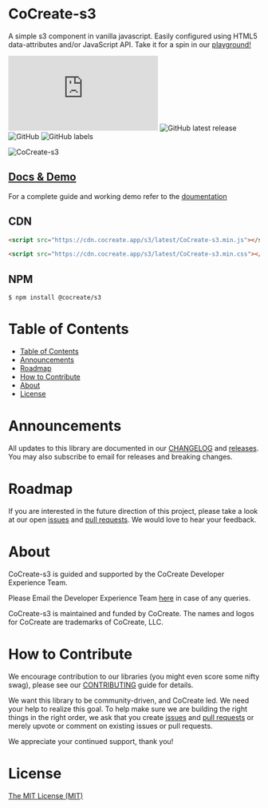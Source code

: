 # CoCreate-s3

A simple s3 component in vanilla javascript. Easily configured using HTML5 data-attributes and/or JavaScript API. Take it for a spin in our [playground!](https://cocreate.app/docs/s3)

![GitHub file size in bytes](https://img.shields.io/github/size/CoCreate-app/CoCreate-s3/dist/CoCreate-s3.min.js?label=minified%20size&style=for-the-badge)
![GitHub latest release](https://img.shields.io/github/v/release/CoCreate-app/CoCreate-s3?style=for-the-badge)
![GitHub](https://img.shields.io/github/license/CoCreate-app/CoCreate-s3?style=for-the-badge)
![GitHub labels](https://img.shields.io/github/labels/CoCreate-app/CoCreate-s3/help%20wanted?style=for-the-badge)

![CoCreate-s3](https://cdn.cocreate.app/docs/CoCreate-s3.gif)

## [Docs & Demo](https://cocreate.app/docs/s3)

For a complete guide and working demo refer to the [doumentation](https://cocreate.app/docs/s3)

## CDN

```html
<script src="https://cdn.cocreate.app/s3/latest/CoCreate-s3.min.js"></script>
```

```html
<script src="https://cdn.cocreate.app/s3/latest/CoCreate-s3.min.css"></script>
```

## NPM

```shell
$ npm install @cocreate/s3
```

# Table of Contents

- [Table of Contents](#table-of-contents)
- [Announcements](#announcements)
- [Roadmap](#roadmap)
- [How to Contribute](#how-to-contribute)
- [About](#about)
- [License](#license)

<a name="announcements"></a>

# Announcements

All updates to this library are documented in our [CHANGELOG](https://github.com/CoCreate-app/CoCreate-s3/blob/master/CHANGELOG.md) and [releases](https://github.com/CoCreate-app/CoCreate-s3/releases). You may also subscribe to email for releases and breaking changes.

<a name="roadmap"></a>

# Roadmap

If you are interested in the future direction of this project, please take a look at our open [issues](https://github.com/CoCreate-app/CoCreate-s3/issues) and [pull requests](https://github.com/CoCreate-app/CoCreate-s3/pulls). We would love to hear your feedback.

<a name="about"></a>

# About

CoCreate-s3 is guided and supported by the CoCreate Developer Experience Team.

Please Email the Developer Experience Team [here](mailto:develop@cocreate.app) in case of any queries.

CoCreate-s3 is maintained and funded by CoCreate. The names and logos for CoCreate are trademarks of CoCreate, LLC.

<a name="contribute"></a>

# How to Contribute

We encourage contribution to our libraries (you might even score some nifty swag), please see our [CONTRIBUTING](https://github.com/CoCreate-app/CoCreate-s3/blob/master/CONTRIBUTING.md) guide for details.

We want this library to be community-driven, and CoCreate led. We need your help to realize this goal. To help make sure we are building the right things in the right order, we ask that you create [issues](https://github.com/CoCreate-app/CoCreate-s3/issues) and [pull requests](https://github.com/CoCreate-app/CoCreate-s3/pulls) or merely upvote or comment on existing issues or pull requests.

We appreciate your continued support, thank you!

# License

[The MIT License (MIT)](https://github.com/CoCreate-app/CoCreate-s3/blob/master/LICENSE)
